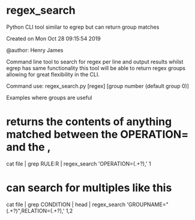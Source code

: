 # regex_search
Python CLI tool similar to egrep but can return group matches

Created on Mon Oct 28 09:15:54 2019

@author: Henry James

Command line tool to search for regex per line and output results
whilst egrep has same functionality this tool will be able to
return regex groups allowing for great flexibility in the CLI.

Command use:
    regex_search.py [regex] [group number (default group 0)]

Examples where groups are useful

# returns the contents of anything matched between the OPERATION= and the ,
cat file | grep RULE:R | regex_search 'OPERATION=(.+?),' 1

# can search for multiples like this
cat file | grep CONDITION | head | regex_search 'GROUPNAME="(.+?)",RELATION=(.+?),' 1,2
